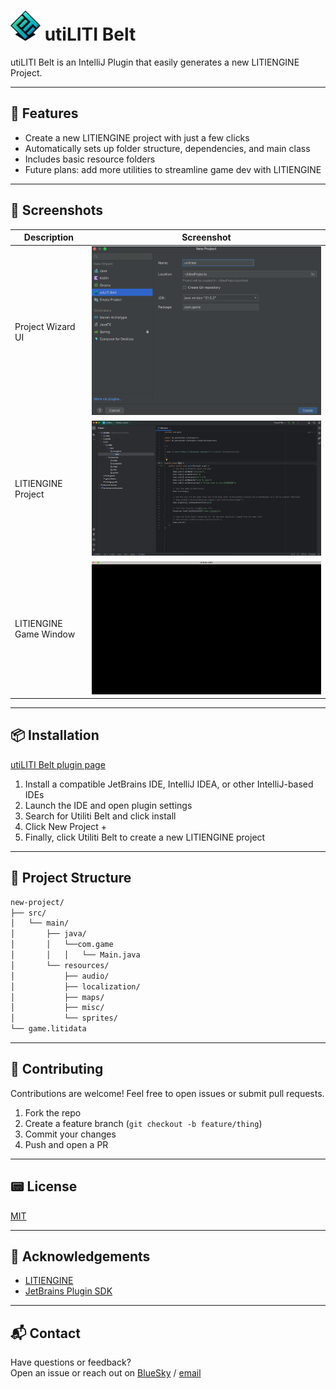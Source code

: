 # ![LITIENGINE ICON](src/main/resources/icons/liti-logo-x48.png) utiLITI Belt

utiLITI Belt is an IntelliJ Plugin that easily generates a new LITIENGINE Project.

---

## 🚀 Features

- Create a new LITIENGINE project with just a few clicks
- Automatically sets up folder structure, dependencies, and main class
- Includes basic resource folders
- Future plans: add more utilities to streamline game dev with LITIENGINE

---

## 📸 Screenshots

| Description                           | Screenshot                                                                               |
|---------------------------------------|------------------------------------------------------------------------------------------|
| Project Wizard UI                     | ![Project Wizard](src/main/resources/screenshots/utilitibelt-project-wizard-new-ui.png)  |
| LITIENGINE Project                    | ![Generated Project](src/main/resources/screenshots/litiengine-generated-project.png)    |
| LITIENGINE Game Window                | ![Generated Project](src/main/resources/screenshots/litiengine-game-window.png)          |

---

## 📦 Installation

[utiLITI Belt plugin page](https://plugins.jetbrains.com/plugin/27051-utiliti-belt)

1. Install a compatible JetBrains IDE, IntelliJ IDEA, or other IntelliJ-based IDEs 
2. Launch the IDE and open plugin settings 
3. Search for Utiliti Belt and click install 
4. Click New Project + 
5. Finally, click Utiliti Belt to create a new LITIENGINE project

---

## 📁 Project Structure

```bash
new-project/
├── src/
│   └── main/
│       ├── java/
│       │   └──com.game
│       │   │   └── Main.java
│       └── resources/
│           ├── audio/
│           ├── localization/
│           ├── maps/
│           ├── misc/
│           └── sprites/
└── game.litidata
```

---

## 🤝 Contributing

Contributions are welcome! Feel free to open issues or submit pull requests.

1. Fork the repo
2. Create a feature branch (`git checkout -b feature/thing`)
3. Commit your changes
4. Push and open a PR

---

## 📟 License

[MIT](LICENSE)

---

## 🙌 Acknowledgements

- [LITIENGINE](https://litiengine.com)
- [JetBrains Plugin SDK](https://plugins.jetbrains.com/docs/intellij/welcome.html)

---

## 📬 Contact

Have questions or feedback?\
Open an issue or reach out on [BlueSky](https://bsky.app/profile/iamllcoolray.bsky.social) / [email](mailto\:iamllcoolray@gmail.com)

